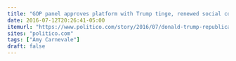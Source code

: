 ```yaml
---
title: "GOP panel approves platform with Trump tinge, renewed social conservatism"
date: 2016-07-12T20:26:41-05:00
itemurl: "https://www.politico.com/story/2016/07/donald-trump-republican-platform-225447"
sites: "politico.com"
tags: ["Amy Carnevale"]
draft: false
---
```


